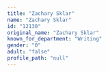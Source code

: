 ```yaml
---
title: "Zachary Sklar"
name: "Zachary Sklar"
id: "12130"
original_name: "Zachary Sklar"
known_for_department: "Writing"
gender: "0"
adult: "false"
profile_path: "null"
---
```

